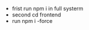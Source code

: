 <ul>
<li>frist run npm i in full systerm</li></li>
<li>second cd frontend</li></li>
<li>run npm i -force</li>
</ul>

